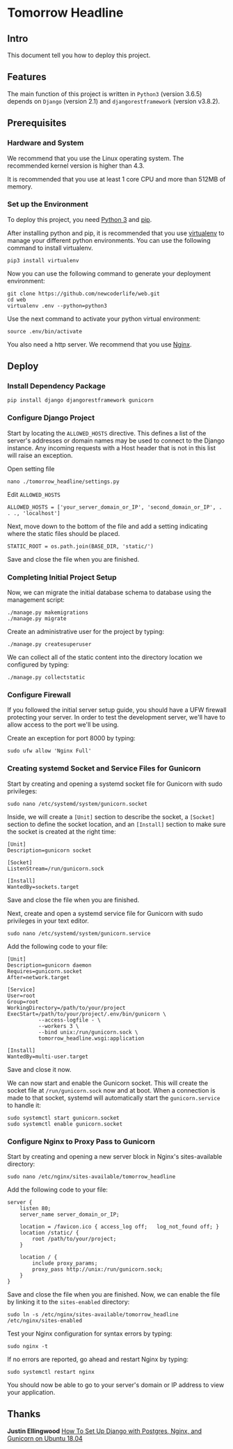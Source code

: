 # Tomorrow Headline

## Intro

This document tell you how to deploy this project.

## Features

The main function of this project is written in `Python3` (version 3.6.5) depends on `Django` (version 2.1) and `djangorestframework` (version v3.8.2).

## Prerequisites

### Hardware and System

We recommend that you use the Linux operating system. The recommended kernel version is higher than 4.3.

It is recommended that you use at least 1 core CPU and more than 512MB of memory.

### Set up the Environment

To deploy this project, you need [Python 3](https://www.python.org/downloads/) and [pip](https://pip.pypa.io/en/stable/installing/).

After installing python and pip, it is recommended that you use [virtualenv](https://virtualenv.pypa.io/en/stable/installation/) to manage your different python environments. You can use the following command to install virtualenv.

    pip3 install virtualenv

Now you can use the following command to generate your deployment environment:

    git clone https://github.com/newcoderlife/web.git
    cd web
    virtualenv .env --python=python3

Use the next command to activate your python virtual environment:

    source .env/bin/activate

You also need a http server. We recommend that you use [Nginx](https://docs.nginx.com/nginx/admin-guide/installing-nginx/installing-nginx-open-source/).

## Deploy

### Install Dependency Package

    pip install django djangorestframework gunicorn

### Configure Django Project

Start by locating the `ALLOWED_HOSTS` directive. This defines a list of the server's addresses or domain names may be used to connect to the Django instance. Any incoming requests with a Host header that is not in this list will raise an exception.

Open setting file

    nano ./tomorrow_headline/settings.py

Edit `ALLOWED_HOSTS`

    ALLOWED_HOSTS = ['your_server_domain_or_IP', 'second_domain_or_IP', . . ., 'localhost']

Next, move down to the bottom of the file and add a setting indicating where the static files should be placed.

    STATIC_ROOT = os.path.join(BASE_DIR, 'static/')

Save and close the file when you are finished.

### Completing Initial Project Setup

Now, we can migrate the initial database schema to database using the management script:

    ./manage.py makemigrations
    ./manage.py migrate

Create an administrative user for the project by typing:

    ./manage.py createsuperuser

We can collect all of the static content into the directory location we configured by typing:

    ./manage.py collectstatic

### Configure Firewall

If you followed the initial server setup guide, you should have a UFW firewall protecting your server. In order to test the development server, we'll have to allow access to the port we'll be using.

Create an exception for port 8000 by typing:

    sudo ufw allow 'Nginx Full'

### Creating systemd Socket and Service Files for Gunicorn

Start by creating and opening a systemd socket file for Gunicorn with sudo privileges:

    sudo nano /etc/systemd/system/gunicorn.socket

Inside, we will create a `[Unit]` section to describe the socket, a `[Socket]` section to define the socket location, and an `[Install]` section to make sure the socket is created at the right time:

    [Unit]
    Description=gunicorn socket

    [Socket]
    ListenStream=/run/gunicorn.sock

    [Install]
    WantedBy=sockets.target

Save and close the file when you are finished.

Next, create and open a systemd service file for Gunicorn with sudo privileges in your text editor.

    sudo nano /etc/systemd/system/gunicorn.service

Add the following code to your file:

    [Unit]
    Description=gunicorn daemon
    Requires=gunicorn.socket
    After=network.target

    [Service]
    User=root
    Group=root
    WorkingDirectory=/path/to/your/project
    ExecStart=/path/to/your/project/.env/bin/gunicorn \
              --access-logfile - \
              --workers 3 \
              --bind unix:/run/gunicorn.sock \
              tomorrow_headline.wsgi:application

    [Install]
    WantedBy=multi-user.target

Save and close it now.

We can now start and enable the Gunicorn socket. This will create the socket file at `/run/gunicorn.sock` now and at boot. When a connection is made to that socket, systemd will automatically start the `gunicorn.service` to handle it:

    sudo systemctl start gunicorn.socket
    sudo systemctl enable gunicorn.socket

### Configure Nginx to Proxy Pass to Gunicorn

Start by creating and opening a new server block in Nginx's sites-available directory:

    sudo nano /etc/nginx/sites-available/tomorrow_headline

Add the following code to your file:

    server {
        listen 80;
        server_name server_domain_or_IP;

        location = /favicon.ico { access_log off;   log_not_found off; }
        location /static/ {
            root /path/to/your/project;
        }

        location / {
            include proxy_params;
            proxy_pass http://unix:/run/gunicorn.sock;
        }
    }

Save and close the file when you are finished. Now, we can enable the file by linking it to the `sites-enabled` directory:

    sudo ln -s /etc/nginx/sites-available/tomorrow_headline /etc/nginx/sites-enabled

Test your Nginx configuration for syntax errors by typing:

    sudo nginx -t

If no errors are reported, go ahead and restart Nginx by typing:

    sudo systemctl restart nginx

You should now be able to go to your server's domain or IP address to view your application.

## Thanks

**Justin Ellingwood** [How To Set Up Django with Postgres, Nginx, and Gunicorn on Ubuntu 18.04](https://www.digitalocean.com/community/tutorials/how-to-set-up-django-with-postgres-nginx-and-gunicorn-on-ubuntu-18-04)